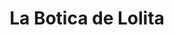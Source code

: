 ---
title: "La Botica de Lolita"
url: /santa-cruz-de-la-sierra/la-botica-de-lolita/
shop: Allgemein
---